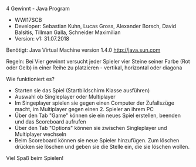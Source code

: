4 Gewinnt  - Java Program

- WWI17SCB
- Developer: Sebastian Kuhn, Lucas Gross, Alexander Borsch, David Balsitis, Tillman Galla, Schneider Maximilian
- Version: v1: 31.07.2018 

Benötigt: Java Virtual Machine version 1.4.0 http://java.sun.com

Regeln:
Bei Vier gewinnt versucht jeder Spieler vier Steine seiner Farbe (Rot oder Gelb) in einer Reihe zu platzieren - vertikal, horizontal oder diagona

Wie funktioniert es?
- Starten sie das Spiel (Startbildschirm Klasse ausführen)
- Auswahl ob Singleplayer oder Multiplayer
- Im Singeplayer spielen sie gegen einen Computer der Zufallszüge macht, im Multiplayer gegen einen 2. Spieler an ihrem PC
- Über den Tab "Game" können sie ein neues Spiel erstellen, beenden und das Scoreboard aufrufen
- Über den Tab "Options" können sie zwischen Singleplayer und Multiplayer wechseln
- Beim Scoreboard können sie neue Spieler hinzufügen. Zum löschen drücken sie löschen und geben sie die Stelle ein, die sie löschen wollen.

Viel Spaß beim Spielen!
